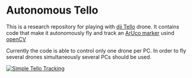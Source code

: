 # Autonomous Tello

This is a research repository for playing with [dji Tello](https://store.dji.com/product/tello?vid=38421) drone.
It contains code that make it autonomously fly and track an [ArUco marker](https://mecaruco2.readthedocs.io/en/latest/notebooks_rst/Aruco/aruco_basics.html) usind [openCV](https://www.google.com/search?q=aruco+marker&rlz=1C1SQJL_enIL798IL798&oq=arucu+ma&aqs=chrome.1.69i57j0l3.5042j0j7&sourceid=chrome&ie=UTF-8)

Currently the code is able to control only one drone per PC. In order to fly several drones simultaneously several PCs should be used.

[![Simple Tello Tracking](https://i.ibb.co/s5d3KHD/https-i-ytimg-com-vi-MFg692-CKV24-hqdefault.jpg)](https://youtu.be/MFg692CKV24 "Simple Tello Tracking")
